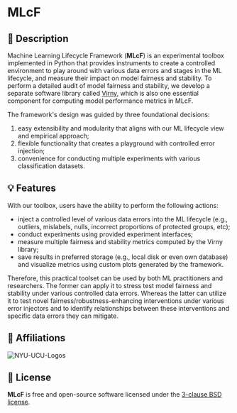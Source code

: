 # MLcF

## 📜 Description

Machine Learning Lifecycle Framework (**MLcF**) is an experimental toolbox implemented in Python that provides instruments 
to create a controlled environment to play around with various data errors and stages in the ML lifecycle, 
and measure their impact on model fairness and stability. To perform a detailed audit of model fairness and stability,
we develop a separate software library called [Virny](https://github.com/DataResponsibly/Virny), which is also one essential component 
for computing model performance metrics in MLcF.

The framework's design was guided by three foundational decisions:
1) easy extensibility and modularity that aligns with our ML lifecycle view and empirical approach; 
2) flexible functionality that creates a playground with controlled error injection; 
3) convenience for conducting multiple experiments with various classification datasets.


## 💡 Features

With our toolbox, users have the ability to perform the following actions:
* inject a controlled level of various data errors into the ML lifecycle (e.g., outliers, mislabels, nulls, incorrect proportions of protected groups, etc);
* conduct experiments using provided experiment interfaces;
* measure multiple fairness and stability metrics computed by the Virny library;
* save results in preferred storage (e.g., local disk or even own database) and visualize metrics using custom plots generated by the framework.

Therefore, this practical toolset can be used by both ML practitioners and researchers. The former can apply it
to stress test model fairness and stability under various controlled data errors. Whereas the latter can utilize it to test novel 
fairness/robustness-enhancing interventions under various error injectors and to identify relationships between 
these interventions and specific data errors they can  mitigate.


## 🤗 Affiliations

![NYU-UCU-Logos](https://user-images.githubusercontent.com/42843889/216840888-071bf184-f0e3-4a3e-94dc-c0d1c7784143.png)


## 📝 License

**MLcF** is free and open-source software licensed under the [3-clause BSD license](https://github.com/DataResponsibly/MLcF/blob/main/LICENSE).
